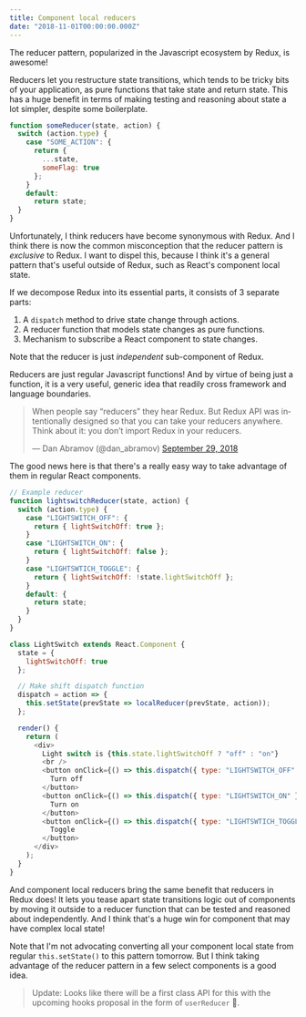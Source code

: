 ```yaml
---
title: Component local reducers
date: "2018-11-01T00:00:00.000Z"
---
```


The reducer pattern, popularized in the Javascript ecosystem by Redux, is
awesome!

Reducers let you restructure state transitions, which tends to be tricky bits of
your application, as pure functions that take state and return state. This has a
huge benefit in terms of making testing and reasoning about state a lot simpler,
despite some boilerplate.

```js
function someReducer(state, action) {
  switch (action.type) {
    case "SOME_ACTION": {
      return {
        ...state,
        someFlag: true
      };
    }
    default:
      return state;
  }
}
```

Unfortunately, I think reducers have become synonymous with Redux. And I think
there is now the common misconception that the reducer pattern is _exclusive_ to
Redux. I want to dispel this, because I think it's a general pattern that's
useful outside of Redux, such as React's component local state.

If we decompose Redux into its essential parts, it consists of 3 separate parts:

1.  A `dispatch` method to drive state change through actions.
2.  A reducer function that models state changes as pure functions.
3.  Mechanism to subscribe a React component to state changes.

Note that the reducer is just _independent_ sub-component of Redux.

Reducers are just regular Javascript functions! And by virtue of being just a
function, it is a very useful, generic idea that readily cross framework and
language boundaries.

<blockquote class="twitter-tweet" data-lang="en"><p lang="en" dir="ltr">When people say “reducers” they hear Redux. But Redux API was intentionally designed so that you can take your reducers anywhere. Think about it: you don’t import Redux in your reducers.</p>&mdash; Dan Abramov (@dan_abramov) <a href="https://twitter.com/dan_abramov/status/1046147094099243008?ref_src=twsrc%5Etfw">September 29, 2018</a></blockquote>

The good news here is that there's a really easy way to take advantage of them
in regular React components.

```js
// Example reducer
function lightswitchReducer(state, action) {
  switch (action.type) {
    case "LIGHTSWITCH_OFF": {
      return { lightSwitchOff: true };
    }
    case "LIGHTSWITCH_ON": {
      return { lightSwitchOff: false };
    }
    case "LIGHTSWTICH_TOGGLE": {
      return { lightSwitchOff: !state.lightSwitchOff };
    }
    default: {
      return state;
    }
  }
}

class LightSwitch extends React.Component {
  state = {
    lightSwitchOff: true
  };

  // Make shift dispatch function
  dispatch = action => {
    this.setState(prevState => localReducer(prevState, action));
  };

  render() {
    return (
      <div>
        Light switch is {this.state.lightSwitchOff ? "off" : "on"}
        <br />
        <button onClick={() => this.dispatch({ type: "LIGHTSWITCH_OFF" })}>
          Turn off
        </button>
        <button onClick={() => this.dispatch({ type: "LIGHTSWITCH_ON" })}>
          Turn on
        </button>
        <button onClick={() => this.dispatch({ type: "LIGHTSWTICH_TOGGLE" })}>
          Toggle
        </button>
      </div>
    );
  }
}
```

And component local reducers bring the same benefit that reducers in Redux does!
It lets you tease apart state transitions logic out of components by moving it
outside to a reducer function that can be tested and reasoned about
independently. And I think that's a huge win for component that may have complex
local state!

Note that I'm not advocating converting all your component local state from
regular `this.setState()` to this pattern tomorrow. But I think taking advantage
of the reducer pattern in a few select components is a good idea.

> Update: Looks like there will be a first class API for this with the upcoming
> hooks proposal in the form of `userReducer` 🎉.
